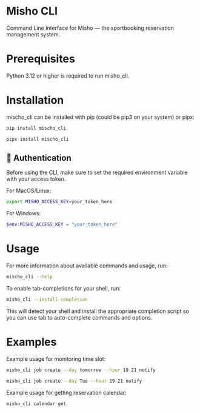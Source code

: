 # Misho CLI

Command Line Interface for Misho — the sportbooking reservation management system.

# Prerequisites

Python 3.12 or higher is required to run misho_cli.

# Installation

mischo_cli can be installed with pip (could be pip3 on your system) or pipx:

```bash
pip install mischo_cli
```

```bash
pipx install mischo_cli
```

## 🔐 Authentication

Before using the CLI, make sure to set the required environment variable with your access token.

For MacOS/Linux:

```bash
export MISHO_ACCESS_KEY=your_token_here
```

For Windows:

```Powershell
$env:MISHO_ACCESS_KEY = "your_token_here"
```

# Usage

For more information about available commands and usage, run:

```bash
mischo_cli --help
```

To enable tab-completions for your shell, run:

```bash
misho_cli --install-completion
```

This will detect your shell and install the appropriate completion script so you can use tab to auto-complete commands and options.

# Examples

Example usage for monitoring time slot:

```bash
misho_cli job create --day tomorrow --hour 19 21 notify
```

```bash
misho_cli job create --day Tue --hour 19 21 notify
```

Example usage for getting reservation calendar:

```bash
misho_cli calendar get
```
